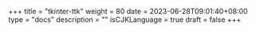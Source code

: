 +++
title = "tkinter-ttk"
weight = 80
date = 2023-06-28T09:01:40+08:00
type = "docs"
description = ""
isCJKLanguage = true
draft = false
+++